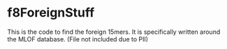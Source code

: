 # f8ForeignStuff
This is the code to find the foreign 15mers. It is specifically written around the MLOF database. (File not included due to PII)
